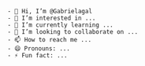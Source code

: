     - 👋 Hi, I’m @Gabrielagal
    - 👀 I’m interested in ...
    - 🌱 I’m currently learning ...
    - 💞️ I’m looking to collaborate on ...
    - 📫 How to reach me ...
    - 😄 Pronouns: ...
    - ⚡ Fun fact: ...
    
    
<!---

                                    https://www.facebook.com/gabrielagalanskaGabrielagal/Gabrielagal is a ✨ special ✨ repository because its `README.md` (this file) appears on your GitHub profile.
                                            You can click the Preview link to take a look at your changes.
    --->
    